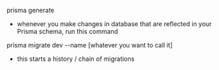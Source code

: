 prisma generate
- whenever you make changes in database that are reflected in your Prisma schema, run this command

prisma migrate dev --name [whatever you want to call it]
- this starts a history / chain of migrations